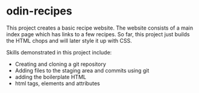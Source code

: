 # odin-recipes

This project creates a basic recipe website. The website consists of a main index page which has links to a few recipes. So far, this project just builds the HTML chops and will later style it up with CSS.

Skills demonstrated in this project include:
* Creating and cloning a git repository
* Adding files to the staging area and commits using git
* adding the boilerplate HTML
* html tags, elements and attributes